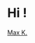 # Hi !

<div class="badge-base LI-profile-badge" data-locale="ru_RU" data-size="medium" data-theme="light" data-type="HORIZONTAL" data-vanity="max-kumundzhiev-info" data-version="v1"><a class="badge-base__link LI-simple-link" href="https://il.linkedin.com/in/max-kumundzhiev-info?trk=profile-badge">Max K.</a></div>
              

